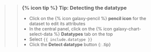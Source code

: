 >
>    > ### {% icon tip %} Tip: Detecting the datatype
>    > * Click on the {% icon galaxy-pencil %} **pencil icon** for the dataset to edit its attributes
>    > * In the central panel, click on the {% icon galaxy-chart-select-data %} **Datatypes** tab on the top
>    > * Select `{{ include.datatype }}`
>    > * Click the **Detect datatype** button
>    {: .tip}
>